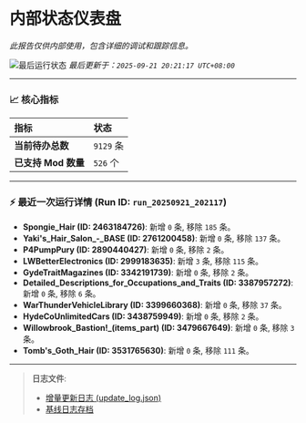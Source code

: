 # 内部状态仪表盘

*此报告仅供内部使用，包含详细的调试和跟踪信息。*

![最后运行状态](https://img.shields.io/badge/Last%20Run-Success-green)
*最后更新于：`2025-09-21 20:21:17 UTC+08:00`*

---

### 📈 **核心指标**

| 指标 | 状态 |
| :--- | :--- |
| **当前待办总数** | ``9129`` 条 |
| **已支持 Mod 数量** | ``526`` 个 |

---

### ⚡ **最近一次运行详情 (Run ID: ``run_20250921_202117``)**

*   **Spongie_Hair (ID: 2463184726)**: 新增 `0` 条, 移除 `185` 条。
*   **Yaki's_Hair_Salon_-_BASE (ID: 2761200458)**: 新增 `0` 条, 移除 `137` 条。
*   **P4PumpPury (ID: 2890440427)**: 新增 `0` 条, 移除 `2` 条。
*   **LWBetterElectronics (ID: 2999183635)**: 新增 `3` 条, 移除 `115` 条。
*   **GydeTraitMagazines (ID: 3342191739)**: 新增 `0` 条, 移除 `2` 条。
*   **Detailed_Descriptions_for_Occupations_and_Traits (ID: 3387957272)**: 新增 `0` 条, 移除 `6` 条。
*   **WarThunderVehicleLibrary (ID: 3399660368)**: 新增 `0` 条, 移除 `37` 条。
*   **HydeCoUnlimitedCars (ID: 3438759949)**: 新增 `0` 条, 移除 `2` 条。
*   **Willowbrook_Bastion!_(items_part) (ID: 3479667649)**: 新增 `0` 条, 移除 `3` 条。
*   **Tomb's_Goth_Hair (ID: 3531765630)**: 新增 `0` 条, 移除 `111` 条。

---

> **日志文件**:
> *   [增量更新日志 (update_log.json)](../data/logs/update_log.json)
> *   [基线日志存档](../data/logs/archive/)

